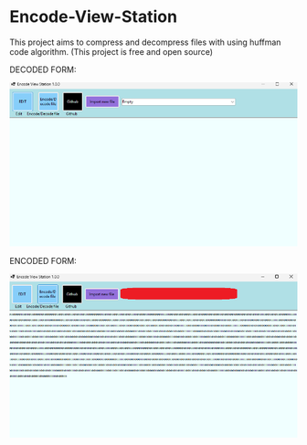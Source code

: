# Encode-View-Station
This project aims to compress and decompress files with using huffman code algorithm. (This project is free and open source)

  DECODED FORM:
  
![evsBinary](EncodeViewStation1.png)

  ENCODED FORM:


![evs1](EncodeViewStationBinary1.png)
